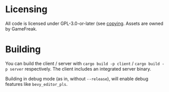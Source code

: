 # Licensing
All code is licensed under GPL-3.0-or-later (see [copying](COPYING). Assets are owned by GameFreak. 

# Building
You can build the client / server with `cargo build -p client` / `cargo build -p server` respectively. The client includes an integrated server binary.

Building in debug mode (as in, without `--release`), will enable debug features like `bevy_editor_pls`.
